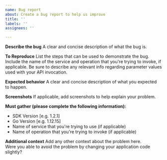 ```yaml
---
name: Bug report
about: Create a bug report to help us improve
title: ''
labels: ''
assignees: ''

---
```


**Describe the bug**
A clear and concise description of what the bug is.

**To Reproduce**
List the steps that can be used to demonstrate the bug.  Include the name of the service and operation that you're trying to invoke, if applicable.  Be sure to describe any relevant info regarding parameter values used with your API invocation.

**Expected behavior**
A clear and concise description of what you expected to happen.

**Screenshots**
If applicable, add screenshots to help explain your problem.

**Must gather (please complete the following information):**
 - SDK Version [e.g. 1.2.1]
 - Go Version [e.g. 1.12.15]
 - Name of service that you're trying to use (if applicable)
 - Name of operation that you're trying to invoke (if applicable)

**Additional context**
Add any other context about the problem here.  
Were you able to avoid the problem by changing your application code slightly?
